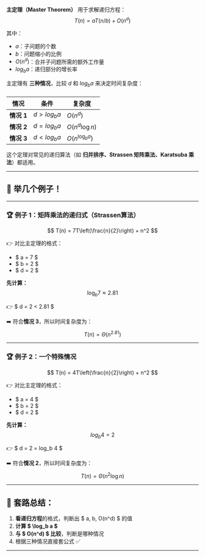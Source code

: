 **主定理（Master Theorem）** 用于求解递归方程：
$$
T(n) = aT(n/b) + O(n^d)
$$

其中：

- $a$：子问题的个数
- $b$：问题缩小的比例
- $O(n^d)$：合并子问题所需的额外工作量
- $log_b a$：递归部分的增长率

主定理有 **三种情况**，比较 $d$ 和 $log_b a$ 来决定时间复杂度：

### 

| 情况       | 条件            | 复杂度               |
|----------|---------------|-------------------|
| **情况 1** | $d > log_b a$ | $O(n^d)$          |
| **情况 2** | $d = log_b a$ | $O(n^d \log n)$   |
| **情况 3** | $d < log_b a$ | $O(n^{\log_b a})$ |

这个定理对常见的递归算法（如 **归并排序、Strassen 矩阵乘法、Karatsuba 乘法**）都适用。

---

## 🚀 **举几个例子！**

---

### 🏆 **例子 1：矩阵乘法的递归式（Strassen算法）**  
$$
T(n) = 7T\left(\frac{n}{2}\right) + n^2
$$

👉 对比主定理的格式：  
- $ a = 7 $  
- $ b = 2 $  
- $ d = 2 $  

**先计算：**  
$$
\log_b 7 \approx 2.81
$$

👉 $ d = 2 < 2.81 $  

➡️ 符合**情况 3**，所以时间复杂度为：  
$$
T(n) = \Theta(n^{2.81})
$$

---

### 🏆 **例子 2：一个特殊情况**  
$$
T(n) = 4T\left(\frac{n}{2}\right) + n^2
$$

👉 对比主定理的格式：  
- $ a = 4 $  
- $ b = 2 $  
- $ d = 2 $  

**先计算：**  
$$
log_b 4 = 2
$$

👉 $ d = 2 = log_b 4 $  

➡️ 符合**情况 2**，所以时间复杂度为：  
$$
T(n) = \Theta(n^2 \log n)
$$

---

## 🎯 **套路总结：**  
1. **看递归方程**的格式，判断出 $ a, b, O(n^d) $ 的值  
2. **计算 $ \log_b a $**  
3. **与 $ O(n^d) $ 比较**，判断是哪种情况  
4. 根据三种情况直接套公式 ✅  

---
